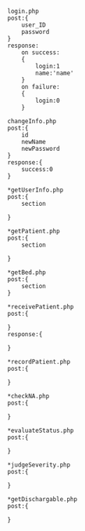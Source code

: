 ```
login.php
post:{
	user_ID
	password
}
response:
	on success:
	{
		login:1
		name:'name'
	}
	on failure:
	{
		login:0
	}
```

```
changeInfo.php
post:{
	id
	newName
	newPassword
}
response:{
	success:0
}
```

```
*getUserInfo.php
post:{
	section
	
}
```

```
*getPatient.php
post:{
	section
	
}
```

```
*getBed.php
post:{
	section
}
```

```
*receivePatient.php
post:{
	
}
response:{

}
```

```
*recordPatient.php
post:{

}
```

```
*checkNA.php
post:{

}
```

```
*evaluateStatus.php
post:{

}
```

```
*judgeSeverity.php
post:{

}
```

```
*getDischargable.php
post:{

}
```

